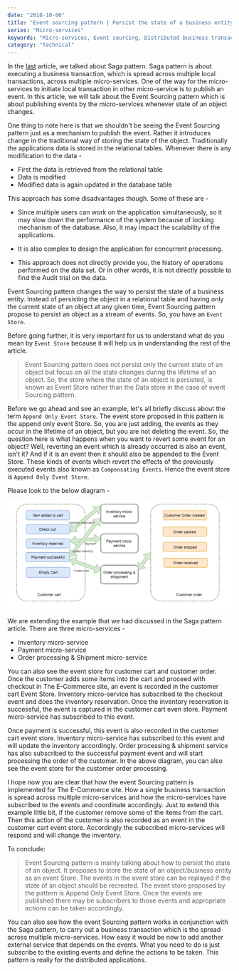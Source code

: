 ```yaml
---
date: "2018-10-06"
title: "Event sourcing pattern | Persist the state of a business entity as events "
series: "Micro-services"
keywords: "Micro-services, Event sourcing, Distributed business transaction"
category: "Technical"
---
```


In the [last](https://blogs.h4harshit.com/micro-services/Saga-pattern/)  article, we talked about Saga pattern. Saga pattern is about executing a business transaction, which is spread across multiple local transactions, across multiple micro-services. One of the way for the micro-services to initiate local transaction in other micro-service is to publish an event. In this article, we will talk about the Event Sourcing pattern which is about publishing events by the micro-services whenever state of an object changes.

One thing to note here is that we shouldn't be seeing the Event Sourcing pattern just as a mechanism to publish the event. Rather it introduces change in the traditional way of storing the state of the object. Traditionally the applications data is stored in the relational tables. Whenever there is any modification to the data - 

- First the data is retrieved from the relational table 
- Data is modified 
- Modified data is again updated in the database table 

This approach has some disadvantages though. Some of these are - 

- Since multiple users can work on the application simultaneously, so it may slow down the performance of the system because of locking mechanism of the database. Also, it may impact the scalability of the applications. 

- It is also complex to design the application for concurrent processing. 

- This approach does not directly provide you, the history of operations performed on the data set. Or in other words, it is not directly possible to find the Audit trial on the data.

Event Sourcing pattern changes the way to persist the state of a business entity. Instead of persisting the object in a relational table and having only the current state of an object at any given time, Event Sourcing pattern propose to persist an object as a stream of events. So, you have an `Event Store`. 

Before going further, it is very important for us to understand what do you mean by `Event Store` because it will help us in understanding the rest of the article. 

> Event Sourcing pattern does not persist only the current state of an object but focus on all the state changes during the lifetime of an object. So, the store where the state of an object is persisted, is known as Event Store rather than the Data store in the case of event Sourcing pattern. 

Before we go ahead and see an example, let's all briefly discuss about the term `Append Only Event Store`. The event store proposed in this pattern is the append only event Store. So, you are just adding, the events as they occur in the lifetime of an object, but you are not deleting the event. So, the question here is what happens when you want to revert some event for an object? Well, reverting an event which is already occurred is also an event, isn't it? And if it is an event then it should also be appended to the Event Store. These kinds of events which revert the effects of the previously executed events also known as `Compensating Events`. Hence the event store is `Append Only Event Store`.   

Please look to the below diagram - 


![alt text](https://raw.githubusercontent.com/h4harshit/blogs/master/blogs/micro-services/img/event-sourcing-pattern.png "Event sourcing pattern")


We are extending the example that we had discussed in the Saga pattern article. There are three micro-services - 

- Inventory micro-service 
- Payment micro-service 
- Order processing & Shipment micro-service 

You can also see the event store for customer cart and customer order. Once the customer adds some items into the cart and proceed with checkout in The E-Commerce site, an event is recorded in the customer cart Event Store. Inventory micro-service has subscribed to the checkout event and does the inventory reservation. Once the inventory reservation is successful, the event is captured in the customer cart even store. Payment micro-service has subscribed to this event. 

Once payment is successful, this event is also recorded in the customer cart event store. Inventory micro-service has subscribed to this event and will update the inventory accordingly. Order processing & shipment service has also subscribed to the successful payment event and will start processing the order of the customer. In the above diagram, you can also see the event store for the customer order processing. 

I hope now you are clear that how the event Sourcing pattern is implemented for The E-Commerce site. How a single business transaction is spread across multiple micro-services and how the micro-services have subscribed to the events and coordinate accordingly. 
Just to extend this example little bit, if the customer remove some of the items from the cart. Then this action of the customer is also recorded as an event in the customer cart event store. Accordingly the subscribed micro-services will respond and will change the inventory.

To conclude: 

> Event Sourcing pattern is mainly talking about how to persist the state of an object. It proposes to store the state of an object/business entity as an event Store. The events in the event store can be replayed if the state of an object should be recreated. The event store proposed by the pattern is Append Only Event Store. Once the events are published there may be subscribers to those events and appropriate actions can be taken accordingly.

You can also see how the event Sourcing pattern works in conjunction with the Saga pattern, to carry out a business transaction which is the spread across multiple micro-services. How easy it would be now to add another external service that depends on the events. What you need to do is just subscribe to the existing events and define the actions to be taken. This pattern is really for the distributed applications.

